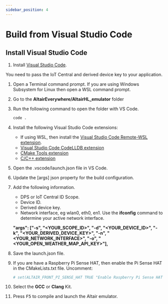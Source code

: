 ```yaml
---
sidebar_position: 4
---
```


# Build from Visual Studio Code

## Install Visual Studio Code

1. Install [Visual Studio Code](https://code.visualstudio.com&azure-portal=true).

You need to pass the IoT Central and derived device key to your application.

1. Open a Terminal command prompt.
    If you are using Windows Subsystem for Linux then open a WSL command prompt.
1. Go to the **AltairEverywhere/AltairHL_emulator** folder
1. Run the following command to open the folder with VS Code.

    ```bash
    code .
    ```

1. Install the following Visual Studio Code extensions:
    - If using WSL, then install the [Visual Studio Code Remote-WSL extension](https://marketplace.visualstudio.com/items?itemName=ms-vscode-remote.remote-wsl&azure-portal=true).
    - [Visual Studio Code CodeLLDB extension](https://marketplace.visualstudio.com/items?itemName=vadimcn.vscode-lldb)
    - [CMake Tools extension](https://marketplace.visualstudio.com/items?itemName=ms-vscode.cmake-tools)
    - [C/C++ extension](https://marketplace.visualstudio.com/items?itemName=ms-vscode.cpptools)

1. Open the .vscode/launch.json file in VS Code.
1. Update the [args] json property for the build configuration.
1. Add the following information.

    - DPS or IoT Central ID Scope.
    - Device ID.
    - Derived device key.
    - Network interface, eg wlan0, eth0, en1.
        Use the **ifconfig** command to determine your active network interface.

    **"args": ["-s", "<YOUR_SCOPE_ID>", "-d", "<YOUR_DEVICE_ID>", "-k", "<YOUR_DERIVED_DEVICE_KEY>", "-n", "<YOUR_NETWORK_INTERFACE>", "-o", "<YOUR_OPEN_WEATHER_MAP_API_KEY>"],**

1. Save the launch.json file.
1. If you are have a Raspberry Pi Sense HAT, then enable the Pi Sense HAT in the CMakeLists.txt file. Uncomment:

    ```cmake
    # set(ALTAIR_FRONT_PI_SENSE_HAT TRUE "Enable Raspberry Pi Sense HAT")
    ```

1. Select the **GCC** or **Clang** Kit.
1. Press <kbd>F5</kbd> to compile and launch the Altair emulator.
